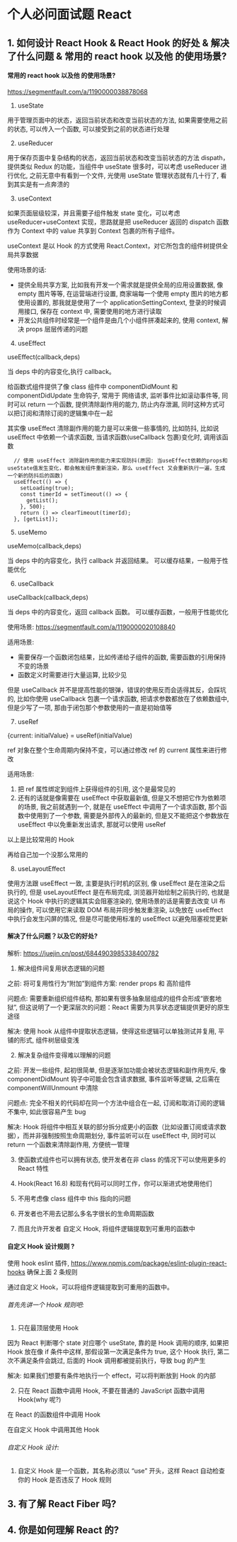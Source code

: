 # 个人必问面试题 React

## 1. 如何设计 React Hook & React Hook 的好处 & 解决了什么问题 & 常用的 react hook 以及他 的使用场景?

#### 常用的 react hook 以及他 的使用场景?

https://segmentfault.com/a/1190000038878068

1. useState

用于管理页面中的状态，返回当前状态和改变当前状态的方法, 如果需要使用之前的状态, 可以传入一个函数, 可以接受到之前的状态进行处理

2. useReducer

用于保存页面中复杂结构的状态，返回当前状态和改变当前状态的方法 dispath，提供类似 Redux 的功能，当组件中 useState 很多时，可以考虑 useReducer 进行优化, 之前无意中有看到一个文件, 光使用 useState 管理状态就有几十行了, 看到其实是有一点奔溃的

3. useContext

如果页面层级较深，并且需要子组件触发 state 变化，可以考虑 useReducer+useContext 实现，思路就是把 useReducer 返回的 dispatch 函数作为 Context 中的 value 共享到 Context 包裹的所有子组件。

useContext 是以 Hook 的方式使用 React.Context，对它所包含的组件树提供全局共享数据

使用场景的话:

- 提供全局共享方案, 比如我有开发一个需求就是提供全局的应用设置数据, 像 empty 图片等等, 在运营端进行设置, 商家端每一个使用 empty 图片的地方都使用设置的, 那我就是使用了一个 applicationSettingContext, 登录的时候调用接口, 保存在 context 中, 需要使用的地方进行读取
- 开发公共组件时经常是一个组件是由几个小组件拼凑起来的, 使用 context, 解决 props 层层传递的问题

4. useEffect

useEffect(callback,deps)

当 deps 中的内容变化,执行 callback。

给函数式组件提供了像 class 组件中 componentDidMount 和 componentDidUpdate 生命钩子, 常用于 网络请求, 监听事件比如滚动事件等, 同时可以 return 一个函数, 提供清除副作用的能力, 防止内存泄漏, 同时这种方式可以把订阅和清除订阅的逻辑集中在一起

其实像 useEffect 清除副作用的能力是可以来做一些事情的, 比如防抖, 比如说 useEffect 中依赖一个请求函数, 当请求函数(useCallback 包裹)变化时, 调用该函数

```
  // 使用 useEffect 消除副作用的能力来实现防抖(原因: 当useEffect依赖的props和useState值发生变化，都会触发组件重新渲染，那么 useEffect 又会重新执行一遍，生成一个新的防抖后的函数)
  useEffect(() => {
    setLoading(true);
    const timerId = setTimeout(() => {
      getList();
    }, 500);
    return () => clearTimeout(timerId);
  }, [getList]);
```

5. useMemo

useMemo(callback,deps)

当 deps 中的内容变化，执行 callback 并返回结果。
可以缓存结果，一般用于性能优化

6. useCallback

useCallback(callback,deps)

当 deps 中的内容变化，返回 callback 函数。
可以缓存函数，一般用于性能优化

使用场景: https://segmentfault.com/a/1190000020108840

适用场景:

- 需要保存一个函数闭包结果，比如传递给子组件的函数, 需要函数的引用保持不变的场景
- 函数定义时需要进行大量运算, 比较少见

但是 useCallback 并不是提高性能的银弹，错误的使用反而会适得其反，会踩坑的, 比如你使用 useCallback 包裹一个请求函数, 把请求参数都放在了依赖数组中, 但是少写了一项, 那由于闭包那个参数使用的一直是初始值等

7. useRef

{current: initialValue} = useRef(initialValue)

ref 对象在整个生命周期内保持不变，可以通过修改 ref 的 current 属性来进行修改

适用场景:

1. 把 ref 属性绑定到组件上获得组件的引用, 这个是最常见的
2. 还有的话就是像需要在 useEffect 中获取最新值, 但是又不想把它作为依赖项的场景, 我之前就遇到一个, 就是在 useEffect 中调用了一个请求函数, 那个函数中使用到了一个参数, 需要是外部传入的最新的, 但是又不能把这个参数放在 useEffect 中以免重新发出请求, 那就可以使用 useRef

以上是比较常用的 Hook

再给自己加一个没那么常用的

8. useLayoutEffect

使用方法跟 useEffect 一致, 主要是执行时机的区别, 像 useEffect 是在渲染之后执行的, 但是 useLayoutEffect 是在布局完成, 浏览器开始绘制之前执行的, 也就是说这个 Hook 中执行的逻辑其实会阻塞渲染的, 使用场景的话是需要去改变 UI 布局的操作, 可以使用它来读取 DOM 布局并同步触发重渲染, 以免放在 useEffect 中执行会发生闪屏的情况, 但是尽可能使用标准的 useEffect 以避免阻塞视觉更新

#### 解决了什么问题？以及它的好处?

解析: https://juejin.cn/post/6844903985338400782

1. 解决组件间复用状态逻辑的问题

之前: 将可复用性行为“附加”到组件方案: render props 和 高阶组件

问题点: 需要重新组织组件结构, 那如果有很多抽象层组成的组件会形成“嵌套地狱”, 但这说明了一个更深层次的问题：React 需要为共享状态逻辑提供更好的原生途径

解决: 使用 hook 从组件中提取状态逻辑，使得这些逻辑可以单独测试并复用, 平铺的形式, 组件树层级变浅

2. 解决复杂组件变得难以理解的问题

之前: 开发一些组件, 起初很简单, 但是逐渐加功能会被状态逻辑和副作用充斥, 像 componentDidMount 钩子中可能会包含请求数据, 事件监听等逻辑, 之后需在 componentWillUnmount 中清除

问题点: 完全不相关的代码却在同一个方法中组合在一起, 订阅和取消订阅的逻辑不集中, 如此很容易产生 bug

解决: Hook 将组件中相互关联的部分拆分成更小的函数（比如设置订阅或请求数据），而并非强制按照生命周期划分, 事件监听可以在 useEffect 中, 同时可以 return 一个函数来清除副作用, 方便统一管理

3. 使函数式组件也可以拥有状态, 使开发者在非 class 的情况下可以使用更多的 React 特性

4. Hook(React 16.8) 和现有代码可以同时工作，你可以渐进式地使用他们

5. 不用考虑像 class 组件中 this 指向的问题

6. 开发者也不用去记那么多名字很长的生命周期函数

7. 而且允许开发者 自定义 Hook, 将组件逻辑提取到可重用的函数中

#### 自定义 Hook 设计规则 ?

使用 hook eslint 插件, https://www.npmjs.com/package/eslint-plugin-react-hooks 确保上面 2 条规则

通过自定义 Hook，可以将组件逻辑提取到可重用的函数中。

###### 首先先讲一个 Hook 规则吧:

1. 只在最顶层使用 Hook

因为 React 判断哪个 state 对应哪个 useState, 靠的是 Hook 调用的顺序, 如果把 Hook 放在像 if 条件中这样, 那假设第一次满足条件为 true, 这个 Hook 执行, 第二次不满足条件会跳过, 后面的 Hook 调用都被提前执行，导致 bug 的产生

解决: 如果我们想要有条件地执行一个 effect，可以将判断放到 Hook 的内部

2. 只在 React 函数中调用 Hook, 不要在普通的 JavaScript 函数中调用 Hook(why 呢?)

在 React 的函数组件中调用 Hook

在自定义 Hook 中调用其他 Hook

###### 自定义 Hook 设计:

1.  自定义 Hook 是一个函数，其名称必须以 “use” 开头，这样 React 自动检查你的 Hook 是否违反了 Hook 规则

## 3. 有了解 React Fiber 吗?

## 4. 你是如何理解 React 的?
